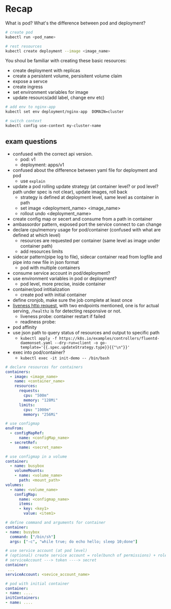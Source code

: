 # Recap

What is pod? What's the difference between pod and deployment?

```bash
# create pod
kubectl run <pod_name>

# rest resources
kubectl create deployment --image <image_name>
```

You shoul be familiar with creating these basic resources:

- create deployment with replicas
- create a persistent volume, persisitent volume claim
- expose a servce 
- create ingress
- set environment variables for image
- update resourcs(add label, change env etc)

```bash
# add env to nginx-app
kubectl set env deployment/nginx-app  DOMAIN=cluster

# switch context
kubectl config use-context my-cluster-name

```

## exam questions 

- confused with the correct api version.
     - pod: v1
     - deployment: apps/v1
- confused about the difference between yaml file for deployment and pod
     - use `explain`
- update a pod rolling update strategy (at container level? or pod level? path under spec is not clear), update images, roll back
     - strategy is defined at deployment level, same level as container in path 
     - set image <deployment_name> <image_name>
     - rollout undo <deployment_name>
- create config map or secert and consume from a path in container
- ambassordor pattern, exposed port the service connect to can change
- declare cpu/memory usage for pod/container (confused with what are defined at which level)
     - resources are requested per container (same level as image under container path)
     - add resources limits 
- sidecar pattern(pipe log to file), sidecar container read from logfile and pipe into new file in json format
  - pod with multiple containers 
- consume service account in pod/deployment? 
- use environment variables in pod or deployment?
  - pod level, more precise, inside container
- container/pod intitialization
  - create pod with initial container
- define cronjob, make sure the job complete at least once
- [liveness http request](https://kubernetes.io/docs/tasks/configure-pod-container/configure-liveness-readiness-startup-probes/#define-a-liveness-http-request), with two endpoints mentioned, one is for actual serving, `/healthz` is for detecting responsive or not.
     - liveness probe: container restart if failed
     - readiness probe: 
- pod affinity
- use json path to query status of resources and output to specific path
     - `kubectl apply -f https://k8s.io/examples/controllers/fluentd-daemonset.yaml --dry-run=client -o go-template='{{.spec.updateStrategy.type}}{{"\n"}}'`
- exec into pod/container?
     - `kubectl exec -it init-demo -- /bin/bash`




```yaml
# declare resources for containers
containers:
  - image: <image_name>
    name: <container_name>
    resources:
      requests:
        cpu: "500m"
        memory: "128Mi"
      limits:
        cpu: "1000m"
        memory: "256Mi"

# use configmap 
envFrom:
  - configMapRef:
      name: <configMap_name>
  - secretRef:
      name: <secret_name>

# use configmap in a volume
container:
  - name: busybox
    volumeMounts:
    - name: <volume_name>
      path: <mount_path>
volumes:
  - name: <volume_name>
    configMap:
      name: <configmap_name>
      items:
      - key: <key1>
        value: <item1>

# define command and arguments for container
container:
- name: busybox
  command: ["/bin/sh"]
  args: ["-c", "while true; do echo hello; sleep 10;done"]

# use service account (at pod level)
# (optional) create service account = role(bunch of permissions) + roleBinding(bind role to serviceAccount)
# serviceAccount ---> token ----> secret
container:
 ...
serviceAccount: <sevice_account_name>

# pod with initial container
container:
- name: ....
initContainers:
- name: ....

```